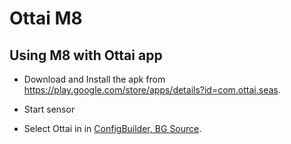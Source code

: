 # Ottai M8


## Using M8 with Ottai app

-   Download and Install the apk from <https://play.google.com/store/apps/details?id=com.ottai.seas>. 

-   Start sensor

- Select Ottai in in [ConfigBuilder, BG Source](../Configuration/Config-Builder.md#bg-source).

